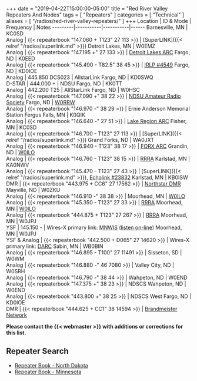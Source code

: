 +++
date = "2019-04-22T15:00:00-05:00"
title = "Red River Valley Repeaters And Nodes"
tags = [ "Repeaters" ]
categories = [ "Technical" ]
aliases = [ "/radios/red-river-valley-repeaters/" ]
+++
Location | ID & Mode | Frequency | Notes
---------|-----------|-----------|------
Barnesville, MN | KC0SD<br />Analog | {{< repeaterbook  "147.060 + T123" 27 113 >}} | [SuperLINK]({{< relref "/radios/superlink.md" >}})
Detroit Lakes, MN | W0EMZ<br />Analog | {{< repeaterbook  "147.195 +" 27 133 >}} | [Detroit Lakes ARC](http://w0emz.com/)
Fargo, ND | K0EED<br />Analog | {{< repeaterbook  "145.490 - T82.5" 38 45 >}} | [IRLP #4549](http://status.irlp.net/index.php?PSTART=11&nodeid=4549)
Fargo, ND | KD0IOE<br />Analog | 445.850 DCS023 | AllstarLink
Fargo, ND | KD0SWQ<br />D-STAR | 444.000 + | NDSU 
Fargo, ND | KK0TT<br />Analog | 442.200 T25 | AllStarLink
Fargo, ND | W0HSC<br />Analog | {{< repeaterbook  "147.090 +" 38 22 >}} | [NDSU Amateur Radio Society](http://www.w0hsc.org/)
Fargo, ND | [W0RRW](/sk/w0rrw)<br />Analog | {{< repeaterbook  "146.970 -"  38 29 >}} | Ernie Anderson Memorial Station
Fergus Falls, MN | K0QIK<br />Analog | {{< repeaterbook  "146.640 -"  27 51 >}} | [Lake Region ARC](https://lrarc.wordpress.com/)
Fisher, MN | KC0SD<br />Analog | {{< repeaterbook  "146.700 - T123"  27 113 >}} | [SuperLINK]({{< relref "/radios/superlink.md" >}})
Grand Forks, ND | WA0JXT<br />Analog | {{< repeaterbook  "146.940 - T123"  38 17 >}} | [FORX ARC](https://wa0jxt.org)
Grandin, ND | [W0ILO](/radios/)<br />Analog | {{< repeaterbook "146.760 - T123"  38 15 >}} | [RRRA](/)
Karlstad, MN | KA0NWV<br />Analog | {{< repeaterbook  "145.470 - T123"  27 43 >}} | [SuperLINK]({{< relref "/radios/superlink.md" >}}), [Echolink #23832](https://www.repeaterbook.com/repeaters/echolink/node_status.php?node=23832&type=search)
Karlstad, MN | KB0ISW<br />DMR | {{< repeaterbook "443.975 + CC6" 27 17562 >}} | [Northstar DMR](https://www.qrz.com/db/KB0ISW)
Mayville, ND | W0ZKU<br />Analog | {{< repeaterbook  "146.910 -" 38 38 >}} | 
Moorhead, MN | [W0ILO](/radios/)<br />Analog | {{< repeaterbook "145.350 - T123"  27 33 >}} | [RRRA](/)
Moorhead, MN | [W0ILO](/radios/)<br />Analog | {{< repeaterbook "444.875 + T123"  27 267 >}} | [RRRA](/)
Moorhead, MN | W0JPJ <br />YSF | 145.150 - | Wires-X primary link: [MNWIS](https://mnwis.com) ([listen on-line](http://www.broadcastify.com/listen/feed/24449))
Moorhead, MN | W0JPJ<br />YSF & Analog | {{< repeaterbook "442.500 + D065" 27 14620 >}} | Wires-X primary link: [DARC](http://kd0ylg-darc.byethost8.com/open-forum/?i=1)
Sabin, MN | WB0BIN<br />Analog | {{< repeaterbook  "146.895 - T100"  27 11491 >}} | 
Sisseton, SD | W0WM<br />Analog | {{< repeaterbook  "146.880 -"  46 7080 >}} | 
Valley City, ND | W0SRH<br />Analog | {{< repeaterbook  "146.790 -"  38 44 >}} | 
Wahpeton, ND | W0END<br />Analog | {{< repeaterbook  "147.375 +"  38 23 >}} | NDSCS 
Wahpeton, ND | W0END<br />Analog | {{< repeaterbook  "443.800 +"  38 25 >}} | NDSCS
West Fargo, ND | KD0IOE<br />DMR | {{< repeaterbook "444.625 + CC1" 38 14594 >}} | [Brandmeister Network](https://kd0ioe.com/repeater/)

<span class="genericon genericon-warning"></span>
**Please contact the {{< webmaster >}} with additions or corrections for
this list.**

## Repeater Search

* [Repeater Book - North Dakota](https://www.repeaterbook.com/repeaters/index.php?state_id=38)
* [Repeater Book - Minnesota](https://www.repeaterbook.com/repeaters/index.php?state_id=27)
